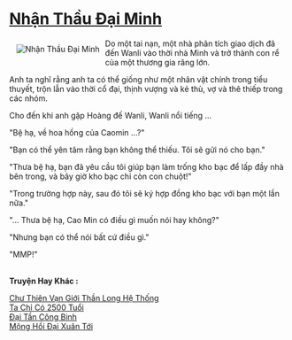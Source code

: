<a href="https://truyentiki.com/nhan-thau-dai-minh.33675/" title="Nhận Thầu Đại Minh"><h1>Nhận Thầu Đại Minh</h1></a><div style="display:table"><img align="right" style="float: left; padding: 10px;" src="https://truyentiki.com/a/img/str/src/nhan-thau-dai-minh-1591155285.jpg" alt="Nhận Thầu Đại Minh">Do một tai nạn, một nhà phân tích giao dịch đã đến Wanli vào thời nhà Minh và trở thành con rể của một thương gia răng lớn. <p></p> Anh ta nghĩ rằng anh ta có thể giống như một nhân vật chính trong tiểu thuyết, trộn lẫn vào thời cổ đại, thịnh vượng và kẻ thù, vợ và thê thiếp trong các nhóm. <p></p> Cho đến khi anh gặp Hoàng đế Wanli, Wanli nổi tiếng ... <p></p> "Bệ hạ, về hoa hồng của Caomin ...?" <p></p> "Bạn có thể yên tâm rằng bạn không thể thiếu. Tôi sẽ gửi nó cho bạn." <p></p> "Thưa bệ hạ, bạn đã yêu cầu tôi giúp bạn làm trống kho bạc để lấp đầy nhà bên trong, và bây giờ kho bạc chỉ còn con chuột!" <p></p> "Trong trường hợp này, sau đó tôi sẽ ký hợp đồng kho bạc với bạn một lần nữa." <p></p> "... Thưa bệ hạ, Cao Min có điều gì muốn nói hay không?" <p></p> "Nhưng bạn có thể nói bất cứ điều gì." <p></p> "MMP!"</div><p><br><b>Truyện Hay Khác :</b></p><a href="https://truyentiki.com/chu-thien-van-gioi-than-long-he-thong.33674/" alt="Chư Thiên Vạn Giới Thần Long Hệ Thống">Chư Thiên Vạn Giới Thần Long Hệ Thống</a><br/><a href="https://github.com/nownovels/top500/tree/master/truyenhay/33904/" alt="Ta Chỉ Có 2500 Tuổi">Ta Chỉ Có 2500 Tuổi</a><br/><a href="https://truyentiki.wordpress.com/2020/06/08/dai-tan-cong-binh/" alt="Đại Tần Công Binh">Đại Tần Công Binh</a><br/><a href="https://github.com/nownovels/top500/tree/master/truyenhay/33607/" alt="Mộng Hồi Đại Xuân Tới">Mộng Hồi Đại Xuân Tới</a><br/>